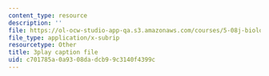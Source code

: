 ```yaml
---
content_type: resource
description: ''
file: https://ol-ocw-studio-app-qa.s3.amazonaws.com/courses/5-08j-biological-chemistry-ii-spring-2016/c701785a0a9308dadcb99c3140f4399c_IcyblGdCVr4.srt
file_type: application/x-subrip
resourcetype: Other
title: 3play caption file
uid: c701785a-0a93-08da-dcb9-9c3140f4399c
---
```

